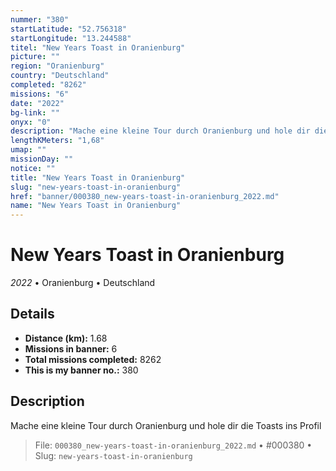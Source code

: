 ```yaml
---
nummer: "380"
startLatitude: "52.756318"
startLongitude: "13.244588"
titel: "New Years Toast in Oranienburg"
picture: ""
region: "Oranienburg"
country: "Deutschland"
completed: "8262"
missions: "6"
date: "2022"
bg-link: ""
onyx: "0"
description: "Mache eine kleine Tour durch Oranienburg und hole dir die Toasts ins Profil"
lengthKMeters: "1,68"
umap: ""
missionDay: ""
notice: ""
title: "New Years Toast in Oranienburg"
slug: "new-years-toast-in-oranienburg"
href: "banner/000380_new-years-toast-in-oranienburg_2022.md"
name: "New Years Toast in Oranienburg"
---
```

# New Years Toast in Oranienburg

*2022* • Oranienburg • Deutschland





## Details
- **Distance (km):** 1.68
- **Missions in banner:** 6
- **Total missions completed:** 8262
- **This is my banner no.:** 380



## Description
Mache eine kleine Tour durch Oranienburg und hole dir die Toasts ins Profil




> File: `000380_new-years-toast-in-oranienburg_2022.md`
> • #000380
> • Slug: `new-years-toast-in-oranienburg`
